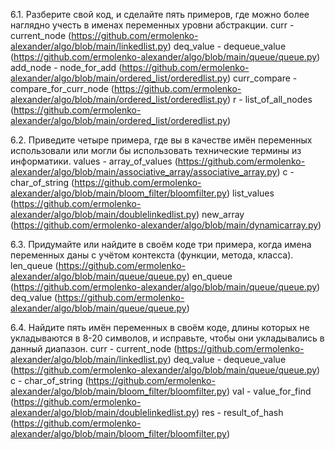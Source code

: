 6.1. Разберите свой код, и сделайте пять примеров, где можно более наглядно учесть в именах переменных уровни абстракции.
curr - current_node (https://github.com/ermolenko-alexander/algo/blob/main/linkedlist.py)
deq_value - dequeue_value (https://github.com/ermolenko-alexander/algo/blob/main/queue/queue.py)
add_node - node_for_add (https://github.com/ermolenko-alexander/algo/blob/main/ordered_list/orderedlist.py)
curr_compare - compare_for_curr_node (https://github.com/ermolenko-alexander/algo/blob/main/ordered_list/orderedlist.py)
r - list_of_all_nodes (https://github.com/ermolenko-alexander/algo/blob/main/ordered_list/orderedlist.py)

6.2. Приведите четыре примера, где вы в качестве имён переменных использовали или могли бы использовать технические термины из информатики.
values - array_of_values (https://github.com/ermolenko-alexander/algo/blob/main/associative_array/associative_array.py)
c - char_of_string (https://github.com/ermolenko-alexander/algo/blob/main/bloom_filter/bloomfilter.py)
list_values (https://github.com/ermolenko-alexander/algo/blob/main/doublelinkedlist.py)
new_array (https://github.com/ermolenko-alexander/algo/blob/main/dynamicarray.py)

6.3. Придумайте или найдите в своём коде три примера, когда имена переменных даны с учётом контекста (функции, метода, класса).
len_queue (https://github.com/ermolenko-alexander/algo/blob/main/queue/queue.py)
en_queue (https://github.com/ermolenko-alexander/algo/blob/main/queue/queue.py)
deq_value (https://github.com/ermolenko-alexander/algo/blob/main/queue/queue.py)

6.4. Найдите пять имён переменных в своём коде, длины которых не укладываются в 8-20 символов, и исправьте, чтобы они укладывались в данный диапазон.
curr - current_node (https://github.com/ermolenko-alexander/algo/blob/main/linkedlist.py)
deq_value - dequeue_value (https://github.com/ermolenko-alexander/algo/blob/main/queue/queue.py)
c - char_of_string (https://github.com/ermolenko-alexander/algo/blob/main/bloom_filter/bloomfilter.py)
val - value_for_find (https://github.com/ermolenko-alexander/algo/blob/main/doublelinkedlist.py)
res - result_of_hash (https://github.com/ermolenko-alexander/algo/blob/main/bloom_filter/bloomfilter.py)

